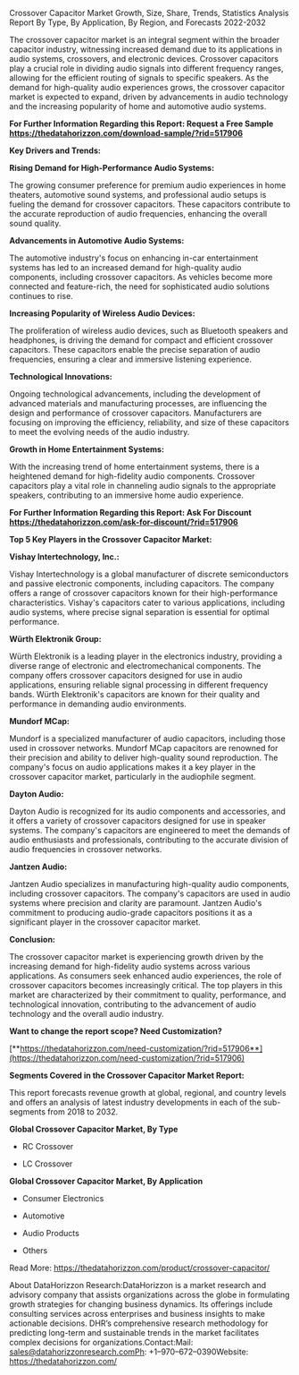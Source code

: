 Crossover Capacitor Market Growth, Size, Share, Trends, Statistics
Analysis Report By Type, By Application, By Region, and Forecasts
2022-2032

The crossover capacitor market is an integral segment within the broader
capacitor industry, witnessing increased demand due to its applications
in audio systems, crossovers, and electronic devices. Crossover
capacitors play a crucial role in dividing audio signals into different
frequency ranges, allowing for the efficient routing of signals to
specific speakers. As the demand for high-quality audio experiences
grows, the crossover capacitor market is expected to expand, driven by
advancements in audio technology and the increasing popularity of home
and automotive audio systems.

**For Further Information Regarding this Report: Request a Free Sample
<https://thedatahorizzon.com/download-sample/?rid=517906>**

**Key Drivers and Trends:**

**Rising Demand for High-Performance Audio Systems:**

The growing consumer preference for premium audio experiences in home
theaters, automotive sound systems, and professional audio setups is
fueling the demand for crossover capacitors. These capacitors contribute
to the accurate reproduction of audio frequencies, enhancing the overall
sound quality.

**Advancements in Automotive Audio Systems:**

The automotive industry's focus on enhancing in-car entertainment
systems has led to an increased demand for high-quality audio
components, including crossover capacitors. As vehicles become more
connected and feature-rich, the need for sophisticated audio solutions
continues to rise.

**Increasing Popularity of Wireless Audio Devices:**

The proliferation of wireless audio devices, such as Bluetooth speakers
and headphones, is driving the demand for compact and efficient
crossover capacitors. These capacitors enable the precise separation of
audio frequencies, ensuring a clear and immersive listening experience.

**Technological Innovations:**

Ongoing technological advancements, including the development of
advanced materials and manufacturing processes, are influencing the
design and performance of crossover capacitors. Manufacturers are
focusing on improving the efficiency, reliability, and size of these
capacitors to meet the evolving needs of the audio industry.

**Growth in Home Entertainment Systems:**

With the increasing trend of home entertainment systems, there is a
heightened demand for high-fidelity audio components. Crossover
capacitors play a vital role in channeling audio signals to the
appropriate speakers, contributing to an immersive home audio
experience.

**For Further Information Regarding this Report: Ask For Discount
<https://thedatahorizzon.com/ask-for-discount/?rid=517906>**

**Top 5 Key Players in the Crossover Capacitor Market:**

**Vishay Intertechnology, Inc.:**

Vishay Intertechnology is a global manufacturer of discrete
semiconductors and passive electronic components, including capacitors.
The company offers a range of crossover capacitors known for their
high-performance characteristics. Vishay's capacitors cater to various
applications, including audio systems, where precise signal separation
is essential for optimal performance.

**Würth Elektronik Group:**

Würth Elektronik is a leading player in the electronics industry,
providing a diverse range of electronic and electromechanical
components. The company offers crossover capacitors designed for use in
audio applications, ensuring reliable signal processing in different
frequency bands. Würth Elektronik's capacitors are known for their
quality and performance in demanding audio environments.

**Mundorf MCap:**

Mundorf is a specialized manufacturer of audio capacitors, including
those used in crossover networks. Mundorf MCap capacitors are renowned
for their precision and ability to deliver high-quality sound
reproduction. The company's focus on audio applications makes it a key
player in the crossover capacitor market, particularly in the audiophile
segment.

**Dayton Audio:**

Dayton Audio is recognized for its audio components and accessories, and
it offers a variety of crossover capacitors designed for use in speaker
systems. The company's capacitors are engineered to meet the demands of
audio enthusiasts and professionals, contributing to the accurate
division of audio frequencies in crossover networks.

**Jantzen Audio:**

Jantzen Audio specializes in manufacturing high-quality audio
components, including crossover capacitors. The company's capacitors are
used in audio systems where precision and clarity are paramount. Jantzen
Audio's commitment to producing audio-grade capacitors positions it as a
significant player in the crossover capacitor market.

**Conclusion:**

The crossover capacitor market is experiencing growth driven by the
increasing demand for high-fidelity audio systems across various
applications. As consumers seek enhanced audio experiences, the role of
crossover capacitors becomes increasingly critical. The top players in
this market are characterized by their commitment to quality,
performance, and technological innovation, contributing to the
advancement of audio technology and the overall audio industry.

**Want to change the report scope? Need Customization?**

[**https://thedatahorizzon.com/need-customization/?rid=517906**](https://thedatahorizzon.com/need-customization/?rid=517906)

**Segments Covered in the Crossover Capacitor Market Report:**

This report forecasts revenue growth at global, regional, and country
levels and offers an analysis of latest industry developments in each of
the sub-segments from 2018 to 2032.

**Global Crossover Capacitor Market, By Type**

-   RC Crossover

-   LC Crossover

**Global Crossover Capacitor Market, By Application**

-   Consumer Electronics

-   Automotive

-   Audio Products

-   Others

Read More: <https://thedatahorizzon.com/product/crossover-capacitor/>

About DataHorizzon Research:DataHorizzon is a market research and
advisory company that assists organizations across the globe in
formulating growth strategies for changing business dynamics. Its
offerings include consulting services across enterprises and business
insights to make actionable decisions. DHR’s comprehensive research
methodology for predicting long-term and sustainable trends in the
market facilitates complex decisions for organizations.Contact:Mail:
sales@datahorizzonresearch.comPh: +1–970–672–0390Website:
https://thedatahorizzon.com/
